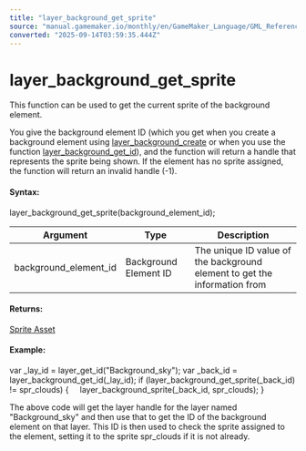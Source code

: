 ```yaml
---
title: "layer_background_get_sprite"
source: "manual.gamemaker.io/monthly/en/GameMaker_Language/GML_Reference/Asset_Management/Rooms/Background_Layers/layer_background_get_sprite.htm"
converted: "2025-09-14T03:59:35.444Z"
---
```


# layer\_background\_get\_sprite

This function can be used to get the current sprite of the background element.

You give the background element ID (which you get when you create a background element using [layer\_background\_create](layer_background_create.md) or when you use the function [layer\_background\_get\_id](layer_background_get_id.md)), and the function will return a handle that represents the sprite being shown. If the element has no sprite assigned, the function will return an invalid handle (-1).

#### Syntax:

layer\_background\_get\_sprite(background\_element\_id);

| Argument | Type | Description |
| --- | --- | --- |
| background_element_id | Background Element ID | The unique ID value of the background element to get the information from |

#### Returns:

[Sprite Asset](../../../../../The_Asset_Editors/Sprites.md)

#### Example:

var \_lay\_id = layer\_get\_id("Background\_sky");
var \_back\_id = layer\_background\_get\_id(\_lay\_id);
if (layer\_background\_get\_sprite(\_back\_id) != spr\_clouds)
{
    layer\_background\_sprite(\_back\_id, spr\_clouds);
}

The above code will get the layer handle for the layer named "Background\_sky" and then use that to get the ID of the background element on that layer. This ID is then used to check the sprite assigned to the element, setting it to the sprite spr\_clouds if it is not already.